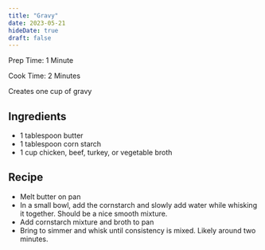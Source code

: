 ```yaml
---
title: "Gravy"
date: 2023-05-21
hideDate: true
draft: false
---
```


Prep Time: 1 Minute


Cook Time: 2 Minutes


Creates one cup of gravy

## Ingredients
- 1 tablespoon butter
- 1 tablespoon corn starch
- 1 cup chicken, beef, turkey, or vegetable broth


## Recipe

- Melt butter on pan
- In a small bowl, add the cornstarch and slowly add water while whisking it together. Should be a nice smooth mixture.
- Add cornstarch mixture and broth to pan
- Bring to simmer and whisk until consistency is mixed. Likely around two minutes.

